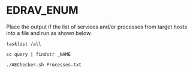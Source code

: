 # EDRAV_ENUM

Place the output if the list of services and/or processes from target hosts into a file and run as shown below.

```
tasklist /all

sc query | findstr _NAME
```


```
./AEChecker.sh Processes.txt
```
